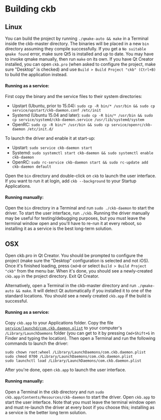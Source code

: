 Building ckb
============

Linux
-----

You can build the project by running `./qmake-auto && make` in a Terminal inside the ckb-master directory. The binaries will be placed in a new `bin` directory assuming they compile successfully. If you get a `No suitable qmake found` error, make sure Qt5 is installed and up to date. You may have to invoke qmake manually, then run `make` on its own. If you have Qt Creator installed, you can open `ckb.pro` (when asked to configure the project, make sure "Desktop" is checked) and use `Build > Build Project "ckb" (Ctrl+B)` to build the application instead.

#### Running as a service:

First copy the binary and the service files to their system directories:

* Upstart (Ubuntu, prior to 15.04): `sudo cp -R bin/* /usr/bin && sudo cp service/upstart/ckb-daemon.conf /etc/init`
* Systemd (Ubuntu 15.04 and later): `sudo cp -R bin/* /usr/bin && sudo cp service/systemd/ckb-daemon.service /usr/lib/systemd/system`
* OpenRC: `sudo cp -R bin/* /usr/bin && sudo cp service/openrc/ckb-daemon /etc/init.d/`

To launch the driver and enable it at start-up:

* Upstart: `sudo service ckb-daemon start`
* Systemd: `sudo systemctl start ckb-daemon && sudo systemctl enable ckb-daemon`
* OpenRC: `sudo rc-service ckb-daemon start && sudo rc-update add ckb-daemon default`

Open the `bin` directory and double-click on `ckb` to launch the user interface. If you want to run it at login, add `ckb --background` to your Startup Applications.

#### Running manually:

Open the `bin` directory in a Terminal and run `sudo ./ckb-daemon` to start the driver. To start the user interface, run `./ckb`. Running the driver manually may be useful for testing/debugging purposes, but you must leave the terminal window open and you'll have to re-run it at every reboot, so installing it as a service is the best long-term solution.

OSX
---

Open ckb.pro in Qt Creator. You should be prompted to configure the project (make sure the "Desktop" configuration is selected and not iOS). Once it's finished loading, press `Cmd+B` or select `Build > Build Project "ckb"` from the menu bar. When it's done, you should see a newly-created `ckb.app` in the project directory. Exit Qt Creator.

Alternatively, open a Terminal in the ckb-master directory and run `./qmake-auto && make`. It will detect Qt automatically if you installed it to one of the standard locations. You should see a newly created `ckb.app` if the build is successful.

#### Running as a service:

Copy `ckb.app` to your Applications folder. Copy the file  [`service/launchd/com.ckb.daemon.plist`](https://raw.githubusercontent.com/ccMSC/ckb/master/service/launchd/com.ckb.daemon.plist) to your computer's `/Library/LaunchDaemons` folder (you can get to it by pressing `Cmd+Shift+G` in Finder and typing the location). Then open a Terminal and run the following commands to launch the driver:

```
sudo chown root:wheel /Library/LaunchDaemons/com.ckb.daemon.plist
sudo chmod 0700 /Library/LaunchDaemons/com.ckb.daemon.plist
sudo launchctl load /Library/LaunchDaemons/com.ckb.daemon.plist
```

After you're done, open `ckb.app` to launch the user interface.

#### Running manually:

Open a Terminal in the ckb directory and run `sudo ckb.app/Contents/Resources/ckb-daemon` to start the driver. Open `ckb.app` to start the user interface. Note that you must leave the terminal window open and must re-launch the driver at every boot if you choose this; installing as a service is the better long term solution.
